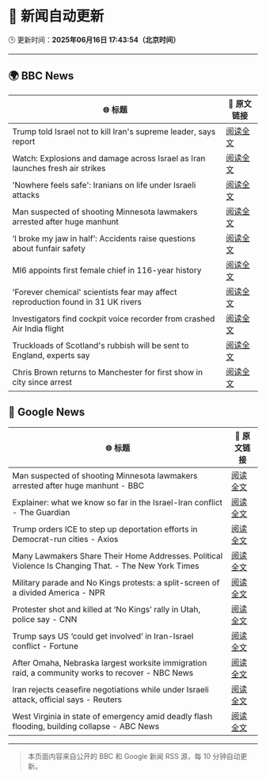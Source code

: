 # 🧠 新闻自动更新

🕒 更新时间：**2025年06月16日 17:43:54（北京时间）**

---

## 🌍 BBC News

| 🌐 标题 | 🔗 原文链接 |
|--------|-------------|
| Trump told Israel not to kill Iran's supreme leader, says report | [阅读全文](https://www.bbc.com/news/articles/ckg7gl4zegyo) |
| Watch: Explosions and damage across Israel as Iran launches fresh air strikes | [阅读全文](https://www.bbc.com/news/videos/cre9e4y2n17o) |
| 'Nowhere feels safe': Iranians on life under Israeli attacks | [阅读全文](https://www.bbc.com/news/articles/c8xgxdr01wro) |
| Man suspected of shooting Minnesota lawmakers arrested after huge manhunt | [阅读全文](https://www.bbc.com/news/articles/cg5v5l4eylyo) |
| ‘I broke my jaw in half’: Accidents raise questions about funfair safety | [阅读全文](https://www.bbc.com/news/articles/cg5vjn604qqo) |
| MI6 appoints first female chief in 116-year history | [阅读全文](https://www.bbc.com/news/articles/czxyx04dv1wo) |
| 'Forever chemical' scientists fear may affect reproduction found in 31 UK rivers | [阅读全文](https://www.bbc.com/news/articles/cm2yjxxvx08o) |
| Investigators find cockpit voice recorder from crashed Air India flight | [阅读全文](https://www.bbc.com/news/articles/ce818jlz5mlo) |
| Truckloads of Scotland's rubbish will be sent to England, experts say | [阅读全文](https://www.bbc.com/news/articles/c0r1de24pdgo) |
| Chris Brown returns to Manchester for first show in city since arrest | [阅读全文](https://www.bbc.com/news/articles/czdydj938mvo) |

## 📰 Google News

| 🌐 标题 | 🔗 原文链接 |
|--------|-------------|
| Man suspected of shooting Minnesota lawmakers arrested after huge manhunt - BBC | [阅读全文](https://news.google.com/rss/articles/CBMiWkFVX3lxTE9PVEhuSnF1OXBraUZFMFE3M0pnWHhqZkFOaUl1LUhqc28tUnBxRl9nUWNjR2JKZko1YUloM1hWWFhsV3BiUXplSXBIaW9Cc3ZLcjJXSk8zclM0Z9IBX0FVX3lxTE1nUDRwaS1wNzFuMGI5UjItaS1WZUZEVnQ5S2ZOTlJnWEpRbWthZjU3RW9mSDR2SGtFc2FVamJ5cGVqdV9zNktZaW0zRFpOMGlBRFQzODdXRGRNMVdzUFZn?oc=5) |
| Explainer: what we know so far in the Israel-Iran conflict - The Guardian | [阅读全文](https://news.google.com/rss/articles/CBMinAFBVV95cUxQZ2dMdExva2cxb05OZGtqY2dmVkFFUzhLUmtXYWk5Rnp0ck5FQVBGVkdXYnVPTTY5ZnZ1M0Q0Qld3dnM0bDYtODE5RW50Q1dybEtvWEZ1WEJEUWRYaXpadjBsYVZPY21VUVFPUzZHVURXRHRYdXlmd0dWTWpWZEpCV3ZxdEUtVEYzM0RTcDVQQ25ZT3dEZkRWcjF6MC0?oc=5) |
| Trump orders ICE to step up deportation efforts in Democrat-run cities - Axios | [阅读全文](https://news.google.com/rss/articles/CBMigwFBVV95cUxQNHhjNllOQk1abG4wRWhzcnNpUWoyVm9wTTR2cGV5bWdYbFJEeUp1cEp6aWZjVnRLNHJlallUaDhTZC1ZZHZWWUkwY2gwNDJKMnFjd1UxQ0ZLRG9DVWZCMlBsU3pyNV81dHJ5Rl93T201TEY3eXpyZ0taci1pNE5wZ0NXUQ?oc=5) |
| Many Lawmakers Share Their Home Addresses. Political Violence Is Changing That. - The New York Times | [阅读全文](https://news.google.com/rss/articles/CBMidkFVX3lxTE9paEx3UmtDaTZUSmNRQnhWb0ZzZmYyNHYxb1ItdC1DX3MzV0JZOUs0UThJOWNPRmtseVhuWGNCNV9RVUdPa3lacDJqUFUweHpza2l4eXNnNnI0YXhlSWE5a0g4WlNtOWc0aU9aS1RYYkY0Um5KeEE?oc=5) |
| Military parade and No Kings protests: a split-screen of a divided America - NPR | [阅读全文](https://news.google.com/rss/articles/CBMitgFBVV95cUxNUkJMcWUxOXN4WkQ1azVRQ3B0dHo4LU5VN3NBRE5HQUl2blZncUM5emQ0Z0YtQ2xJdHgzaHhMZDFPMXJ6ZUlxNG9naWpuSUt5UWVsM0UwWm1OajdxbVZ1LTVFMTNjZzB4NHdRMHBXY2pqdlVvb0FoY3NfWTNVNVhiMnpDTGQ3ZWluRzlzZnREVWhRVjk0dnFkc0pqVi1OcmlRcHVwVmwyUmtIUVRwQXVJSTNqeWtXZw?oc=5) |
| Protester shot and killed at ‘No Kings’ rally in Utah, police say - CNN | [阅读全文](https://news.google.com/rss/articles/CBMif0FVX3lxTE9jRS1MaExvdlFWenRFdGpON1ZZdk90MXM2WWxvWlZuZjV0TFdWZDFpRUZsUVhQTndpTjg5eEVSQ3NINmlJWlZDdGlfZ0NvOEdyQkl3dVRNaUo1MXZ4YkoxRGJJRlk1QVJFYjJmLTR2WEN0OEszS1F3WmZIWFJzbzDSAYQBQVVfeXFMT3NmaDFyc0tXX1J2Zndjb1V1MjhvMllwR2hYZGt0bWhZdWwwZHlyNnNraWdhWlFNNEE5UkhHVFpqYlBYZU9zVGY2Zlh6SEJ3SmdwTUtWd2MzSmppNWlmWEVSalYzUm9PbDBVLUtPdERWZEViencwWTg4eTE2XzRTTXBTX29W?oc=5) |
| Trump says US ‘could get involved’ in Iran-Israel conflict - Fortune | [阅读全文](https://news.google.com/rss/articles/CBMikwFBVV95cUxNZV9vT24tNERrd2NhamdDalZFc0dob0p2dE9xeVpwZFVHT3M1SG5qdXJPME9FcjlZRG5vLVNfMmQ3dWtIdUJsSmI3UmM4VHFhQUduZGJnaHA5b1gxN1pzZVNpY01SeE9rQWRxMzRaT0VuV1BWdTdTN1lFSHNhMDdpNkhZVzhxb3NYLVZrLWdjdmJzcmc?oc=5) |
| After Omaha, Nebraska largest worksite immigration raid, a community works to recover - NBC News | [阅读全文](https://news.google.com/rss/articles/CBMilAFBVV95cUxQQkZWemFWRWxiZHBPRElPNDlXTUgxXzJQSXlicTZIOWVqbnNfZWZtYWdZZnEzaThtd2NrMWR2eXM1QldoZ243SFVNWEJsVl9zZ0JVSWt0ZGN5R19ZTW5rTFZtOVRLZUhaX2JONmRrWVNRM1Rld3pLQnk0MFo0SEpsXzBRQlN2R2JMVXVRU29MOXpMYUhI0gFWQVVfeXFMT0dhY1R3ZjE4UjFLRDhOamNhSXRNSFFnbUQ5eXE1QVVyREZtUFcyaklrX0pGTEp2YUZ1cFllZ0d4SFE5TFhGWWN5OV94ZDhuQlg1ZGxSRmc?oc=5) |
| Iran rejects ceasefire negotiations while under Israeli attack, official says - Reuters | [阅读全文](https://news.google.com/rss/articles/CBMiygFBVV95cUxQWXZhTHZDSjIxY0VRNXlzNjZMNTZmS0lXeUI4MnIwVk1DdlJLYmFNVkVCaTJKd0RTRzRFX1licS00eFlsVmFGQTgzOG9YTlpRejhiN29PNF9pZ1Buc0QtZkwxQmtJa0l3M29uUUZrdUV5OUFleTBqekxPbXBJTzRzVzl0eUxZcGhHcnZ5LVVvM25hc0hHNUI4OW9YLXJZQzNsNzZZXy05WnJmN0xrS2kzSnU5bG9RcjFETExSZkVDbWtCemVpMUVwWWp3?oc=5) |
| West Virginia in state of emergency amid deadly flash flooding, building collapse - ABC News | [阅读全文](https://news.google.com/rss/articles/CBMiowFBVV95cUxOUW5reXV2MENvSzNFeElMMU05NkRxbkFlejhHWmQ1RzVfRXgzV3U1Y1ZqeWp0RHNuYlk5cWFqOXJmZzMyMS1YTUkzWHF3RnpEOG8tMklkMGYxU0RxMFd3OUtHeXVDSVZnZWRpUzlTSjVvSzh4Ynk4R1UxZmQ4T05qZXByMjJmbk9FeTVHTHBqeV96dm1FZHVJS2tYUzRSTjdKeEt30gGoAUFVX3lxTE5HUmJBR05JeGhaaHkyU2haVVBiRFptcWdnY2U1eGh5UGlpYV80bnRZdzRjNTdCN1pyRWpWdGFtdHUzVVNPb0JaMHRfOE5ubGRFdm5Vd21kMGYzam9fMjBTYjl6QUtVNUNfWDJnU0tWSmJjcnFrdzFINGdheFUzS2xQMnVoVndUd204WGZfeW1SMl9zemZudkdvU3JpMUlmM2FWRG9NbklZYw?oc=5) |

---
> 本页面内容来自公开的 BBC 和 Google 新闻 RSS 源，每 10 分钟自动更新。